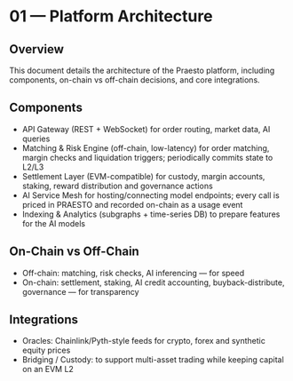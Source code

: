 # 01 — Platform Architecture

## Overview

This document details the architecture of the Praesto platform, including components, on-chain vs off-chain decisions, and core integrations.

## Components

* API Gateway (REST + WebSocket) for order routing, market data, AI queries
* Matching & Risk Engine (off-chain, low-latency) for order matching, margin checks and liquidation triggers; periodically commits state to L2/L3
* Settlement Layer (EVM-compatible) for custody, margin accounts, staking, reward distribution and governance actions
* AI Service Mesh for hosting/connecting model endpoints; every call is priced in PRAESTO and recorded on-chain as a usage event
* Indexing & Analytics (subgraphs + time-series DB) to prepare features for the AI models

## On-Chain vs Off-Chain

* Off-chain: matching, risk checks, AI inferencing — for speed
* On-chain: settlement, staking, AI credit accounting, buyback-distribute, governance — for transparency

## Integrations

* Oracles: Chainlink/Pyth-style feeds for crypto, forex and synthetic equity prices
* Bridging / Custody: to support multi-asset trading while keeping capital on an EVM L2